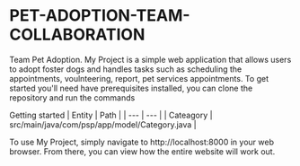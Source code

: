 # PET-ADOPTION-TEAM-COLLABORATION
Team Pet Adoption.
My Project is a simple web application that allows users to adopt foster dogs and handles tasks such as scheduling the appointments, voulnteering, report, pet services appointments.
To get started  you'll need  have prerequisites installed, you can clone the repository and run the commands



Getting started
| Entity | Path |
| --- | --- |
| Cateagory | src/main/java/com/psp/app/model/Category.java |

To use My Project, simply navigate to http://localhost:8000 in your web browser. From there, you can view how the entire website will work out.





